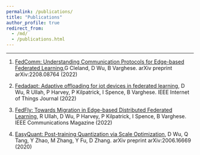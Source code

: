 ```yaml
---
permalink: /publications/
title: "Publications"
author_profile: true
redirect_from:
  - /md/
  - /publications.html
---
```

---

1. [FedComm: Understanding Communication Protocols for Edge-based Federated Learning](https://arxiv.org/pdf/2208.08764.pdf),G Cleland, D Wu, B Varghese. arXiv preprint arXiv:2208.08764 (2022)

2. [Fedadapt: Adaptive offloading for iot devices in federated learning](https://arxiv.org/pdf/2107.04271.pdf), D Wu, R Ullah, P Harvey, P Kilpatrick, I Spence, B Varghese. IEEE Internet of Things Journal (2022)

3. [FedFly: Towards Migration in Edge-based Distributed Federated Learning](https://arxiv.org/pdf/2111.01516.pdf), R Ullah, D Wu, P Harvey, P Kilpatrick, I Spence, B Varghese. IEEE Communications Magazine (2022)

4. [EasyQuant: Post-training Quantization via Scale Optimization](https://arxiv.org/pdf/2006.16669.pdf), D Wu, Q Tang, Y Zhao, M Zhang, Y Fu, D Zhang. arXiv preprint arXiv:2006.16669 (2020)
